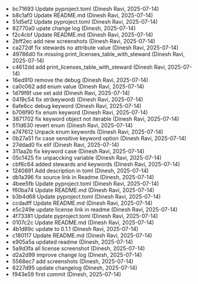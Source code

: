 - bc71693 Update pyproject.toml (Dinesh Ravi, 2025-07-14)
- b8c1af0 Update README.md (Dinesh Ravi, 2025-07-14)
- 51d5ef2 Update pyproject.toml (Dinesh Ravi, 2025-07-14)
- 82770a0 upate change log (Dinesh, 2025-07-14)
- f2c4cbf Update README.md (Dinesh Ravi, 2025-07-14)
- 2bff2ec add new screenshots (Dinesh Ravi, 2025-07-14)
- ca272df fix stewards no attribute value (Dinesh Ravi, 2025-07-14)
- 49786d0 fix missing print_licenses_table_with_steward (Dinesh Ravi, 2025-07-14)
- c4612dd add print_licenses_table_with_steward (Dinesh Ravi, 2025-07-14)
- 16ed910 remove the debug (Dinesh Ravi, 2025-07-14)
- ca0c062 add enum value (Dinesh Ravi, 2025-07-14)
- 1d79f6f use set add (Dinesh Ravi, 2025-07-14)
- 0419c54 fix str(keyword) (Dinesh Ravi, 2025-07-14)
- 6afe6cc debug keyword (Dinesh Ravi, 2025-07-14)
- b706f90 fix enum keyword (Dinesh Ravi, 2025-07-14)
- 3871702 fix keyword object not iterable (Dinesh Ravi, 2025-07-14)
- 511d630 revert enum (Dinesh Ravi, 2025-07-14)
- a747612 Unpack enum keywords (Dinesh Ravi, 2025-07-14)
- 0b27a51 fix case sensitive keyword option (Dinesh Ravi, 2025-07-14)
- 27ddad0 fix elif (Dinesh Ravi, 2025-07-14)
- 311aa2b fix keyword case (Dinesh Ravi, 2025-07-14)
- 05c1425 fix unpaccking variable (Dinesh Ravi, 2025-07-14)
- cbf6c64 added stewards and keywords (Dinesh Ravi, 2025-07-14)
- 1240891 Add description in toml (Dinesh, 2025-07-14)
- db1a396 fix source link in Readme (Dinesh, 2025-07-14)
- 4bee5fb Update pyproject.toml (Dinesh Ravi, 2025-07-14)
- f60ba74 Update README.md (Dinesh Ravi, 2025-07-14)
- b3b4d68 Update pyproject.toml (Dinesh Ravi, 2025-07-14)
- ccdadff Update README.md (Dinesh Ravi, 2025-07-14)
- e5c249e update license link in readme (Dinesh Ravi, 2025-07-14)
- 4f73381 Update pyproject.toml (Dinesh Ravi, 2025-07-14)
- 0107c2c Update README.md (Dinesh Ravi, 2025-07-14)
- 4b1d89c update to 0.1.1 (Dinesh Ravi, 2025-07-14)
- c180117 Update README.md (Dinesh Ravi, 2025-07-14)
- e905a5a updated readme (Dinesh, 2025-07-14)
- 5a9d3fa all license screenshot (Dinesh, 2025-07-14)
- d2a2d99 improve change log (Dinesh, 2025-07-14)
- 5568ec7 add screenshots (Dinesh, 2025-07-14)
- 6227d95 update changelog (Dinesh, 2025-07-14)
- f943e59 first commit (Dinesh, 2025-07-14)